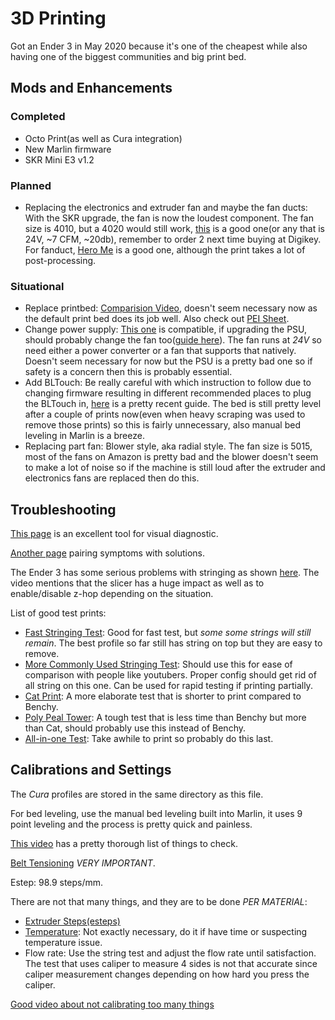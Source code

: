 # 3D Printing

Got an Ender 3 in May 2020 because it's one of the cheapest while also having one of the biggest communities and big print bed.

## Mods and Enhancements

### Completed

- Octo Print(as well as Cura integration)
- New Marlin firmware
- SKR Mini E3 v1.2

### Planned

- Replacing the electronics and extruder fan and maybe the fan ducts: With the SKR upgrade, the fan is now the loudest component. The fan size is 4010, but a 4020 would still work, [this][23] is a good one(or any that is 24V, ~7 CFM, ~20db), remember to order 2 next time buying at Digikey. For fanduct, [Hero Me][24] is a good one, although the print takes a lot of post-processing.

### Situational

- Replace printbed: [Comparision Video][18], doesn't seem necessary now as the default print bed does its job well. Also check out [PEI Sheet][19].
- Change power supply: [This one][20] is compatible, if upgrading the PSU, should probably change the fan too([guide here][21]). The fan runs at _24V_ so need either a power converter or a fan that supports that natively. Doesn't seem necessary for now but the PSU is a pretty bad one so if safety is a concern then this is probably essential.
- Add BLTouch: Be really careful with which instruction to follow due to changing firmware resulting in different recommended places to plug the BLTouch in, [here][22] is a pretty recent guide. The bed is still pretty level after a couple of prints now(even when heavy scraping was used to remove those prints) so this is fairly unnecessary, also manual bed leveling in Marlin is a breeze.
- Replacing part fan: Blower style, aka radial style. The fan size is 5015, most of the fans on Amazon is pretty bad and the blower doesn't seem to make a lot of noise so if the machine is still loud after the extruder and electronics fans are replaced then do this.

## Troubleshooting

[This page][4] is an excellent tool for visual diagnostic.

[Another page][6] pairing symptoms with solutions.

The Ender 3 has some serious problems with stringing as shown [here][12]. The video mentions that the slicer has a huge impact as well as to enable/disable z-hop depending on the situation.

List of good test prints:

- [Fast Stringing Test][8]: Good for fast test, but _some some strings will still remain_. The best profile so far still has string on top but they are easy to remove.
- [More Commonly Used Stringing Test][11]: Should use this for ease of comparison with people like youtubers. Proper config should get rid of all string on this one. Can be used for rapid testing if printing partially.
- [Cat Print][16]: A more elaborate test that is shorter to print compared to Benchy.
- [Poly Peal Tower][17]: A tough test that is less time than Benchy but more than Cat, should probably use this instead of Benchy.
- [All-in-one Test][9]: Take awhile to print so probably do this last.

## Calibrations and Settings

The _Cura_ profiles are stored in the same directory as this file.

For bed leveling, use the manual bed leveling built into Marlin, it uses 9 point leveling and the process is pretty quick and painless.

[This video][3] has a pretty thorough list of things to check.

[Belt Tensioning][15] _VERY IMPORTANT_.

Estep: 98.9 steps/mm.

There are not that many things, and they are to be done _PER MATERIAL_:

- [Extruder Steps(esteps)][1]
- [Temperature][2]: Not exactly necessary, do it if have time or suspecting temperature issue.
- Flow rate: Use the string test and adjust the flow rate until satisfaction. The test that uses caliper to measure 4 sides is not that accurate since caliper measurement changes depending on how hard you press the caliper.

[Good video about not calibrating too many things][7]

[1]: https://www.youtube.com/watch?v=X3A9Ir2SreI
[2]: https://hobbyhoarder.net/temperature-tower/
[3]: https://www.youtube.com/watch?v=qddYsbHawno&feature=youtu.be
[4]: https://www.simplify3d.com/support/print-quality-troubleshooting/
[6]: https://support.3dverkstan.se/article/23-a-visual-ultimaker-troubleshooting-guide
[7]: https://www.youtube.com/watch?v=Mbn1ckR86Z8
[8]: https://www.thingiverse.com/thing:2219103
[9]: https://www.thingiverse.com/thing:2656594/files
[10]: https://all3dp.com/2/cura-retraction-settings-how-to-avoid-stringing/
[11]: https://www.thingiverse.com/thing:2766430
[12]: https://www.youtube.com/watch?v=_QRb54zVPfQ
[15]: https://www.youtube.com/watch?time_continue=251&v=PTvUSPapnuE&feature=emb_logo
[16]: https://www.thingiverse.com/thing:1545913
[17]: https://www.thingiverse.com/thing:2064029
[18]: https://www.youtube.com/watch?v=baVA5G8HH04&app=desktop
[19]: https://www.amazon.com/Gizmo-Dorks-Printer-Surface-Adhesive/dp/B074XLD5QH
[20]: https://www.amazon.com/LRS-350-24-Switching-Supply-350-4W-115Vac/dp/B07RF38JXK
[21]: https://www.thingiverse.com/thing:2967389
[22]: https://www.youtube.com/watch?v=l0kCD02BzzY
[23]: https://www.digikey.com/product-detail/en/sunon-fans/MF40202V2-1000U-A99/259-1801-ND/6198739
[24]: https://www.thingiverse.com/thing:3092044
